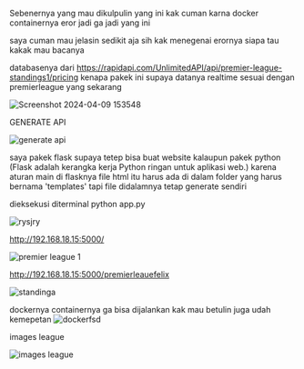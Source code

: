 
Sebenernya yang mau dikulpulin yang ini kak cuman karna docker containernya eror jadi ga jadi yang ini 


saya cuman mau jelasin sedikit aja sih kak menegenai erornya siapa tau kakak mau bacanya 

databasenya dari https://rapidapi.com/UnlimitedAPI/api/premier-league-standings1/pricing 
kenapa pakek ini supaya datanya realtime sesuai dengan premierleague yang sekarang 

![Screenshot 2024-04-09 153548](https://github.com/felix11736/premierleague/assets/111951543/64b05bae-2401-4993-ab65-a16c1e0d4a03)


GENERATE API 

![generate api ](https://github.com/felix11736/premierleague/assets/111951543/5fc0d58b-0b66-4f2f-aa2e-9d950db083f4)


saya pakek flask supaya tetep bisa buat website kalaupun pakek python 
(Flask adalah kerangka kerja Python ringan untuk aplikasi web.)
karena aturan main di flasknya file html itu harus ada di dalam folder yang harus bernama 'templates' tapi file didalamnya tetap generate sendiri 


 dieksekusi diterminal 
python app.py

![rysjry](https://github.com/felix11736/premierleague/assets/111951543/d86ba879-1fef-4abc-b474-2f6a788fee3b)

http://192.168.18.15:5000/ 

![premier league 1](https://github.com/felix11736/premierleague/assets/111951543/7a310886-3329-49b4-ac3a-d0ab3d972901)

http://192.168.18.15:5000/premierleauefelix

![standinga](https://github.com/felix11736/premierleague/assets/111951543/c3f3dea7-4cba-4e7c-a1bc-d8cc55519f5c)


dockernya containernya ga bisa dijalankan kak mau betulin juga udah kemepetan 
![dockerfsd](https://github.com/felix11736/premierleague/assets/111951543/f9f3ee83-fcc2-4e96-9f3c-d1bff31db42c)

images league

![images league ](https://github.com/felix11736/premierleague/assets/111951543/ddd635f2-6a93-4532-b8e9-3267e813bc57)
